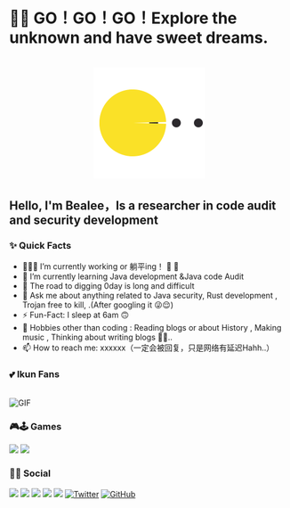 # 👋🏻 GO！GO！GO！Explore the unknown and have sweet dreams.
<div align="center">
    <br>
    <img src="https://raw.githubusercontent.com/Aniket965/Aniket965/master/pacman.svg?sanitize=true" width="200"
        height="200">
</div>

## Hello, I'm Bealee，Is a researcher in code audit and security development 

### ✨ Quick Facts
- 👨🏽‍💻 I’m currently working or 躺平ing！ 👋 🌻
- 🌱 I’m currently learning Java development &Java code Audit
- 🤔 The road to digging 0day is long and difficult
- 💬 Ask me about anything related to Java security, Rust development , Trojan free to kill, .(After googling it 😜😌)
- ⚡️ Fun-Fact: I sleep at 6am 🙃
- 🎿 Hobbies other than coding : Reading blogs or about History , Making music , Thinking about writing blogs 🤔🤖..
- 📫 How to reach me: xxxxxx（一定会被回复，只是网络有延迟Hahh..）

### 💕 Ikun Fans
<div align="left">
    <br>
    <img alt="GIF" src="https://img.league-funny.com/imgur/155610149487.gif">
</div>

### 🎮🕹 Games
<!-- TODO: get public links -->
[<img src="https://img.shields.io/badge/xbox-%23107C10.svg?&style=for-the-badge&logo=xbox&logoColor=white" />](https://jeel/)
[<img src="https://img.shields.io/badge/Steam-%23000000.svg?&style=for-the-badge&logo=steam&logoColor=white" />](https://jeel/)

### 👨👩 Social
<!--reference : https://github.com/alexandresanlim/Badges4-README.md-Profile-->
[<img src="https://img.shields.io/badge/linkedin-%230077B5.svg?&style=for-the-badge&logo=linkedin&logoColor=white" />](https://www.linkedin.com/in/jeel/)
[<img src="https://img.shields.io/badge/stackoverflow-%23FF5722.svg?&style=for-the-badge&logo=stackoverflow&logoColor=white" />](https://stackoverflow.com/users/story/10872163)
[<img src = "https://img.shields.io/badge/instagram-%23E4405F.svg?&style=for-the-badge&logo=instagram&logoColor=white">](https://www.instagram.com/__j_e_e_l__/)
[<img src = "https://img.shields.io/badge/facebook-%231877F2.svg?&style=for-the-badge&logo=facebook&logoColor=white">](https://www.facebook.com/USERNAME)
[<img src = "https://img.shields.io/badge/reddit-%23FF5722.svg?&style=for-the-badge&logo=reddit&logoColor=white">](https://www.reddit.com/user/__j_e_e_l__)
<a href="https://twitter.com/__j_e_e_l__"><img src="https://img.shields.io/twitter/follow/__j_e_e_l__?label=Twitter&style=social" alt="Twitter"></a>
<a href="https://github.com/jeelpatel1612"><img src="https://img.shields.io/github/followers/jeelpatel1612.svg?label=GitHub&style=social" alt="GitHub"></a>
<!-- [<img src="https://img.shields.io/badge/twitter-%231DA1F2.svg?&style=for-the-badge&logo=twitter&logoColor=white" />](https://twitter.com/__j_e_e_l__) -->
